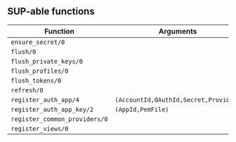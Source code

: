 ## SUP-able functions

| Function | Arguments | Description |
| -------- | --------- | ----------- |
| `ensure_secret/0` |  | |
| `flush/0` |  | |
| `flush_private_keys/0` |  | |
| `flush_profiles/0` |  | |
| `flush_tokens/0` |  | |
| `refresh/0` |  | |
| `register_auth_app/4` | `(AccountId,OAuthId,Secret,Provider)` | |
| `register_auth_app_key/2` | `(AppId,PemFile)` | |
| `register_common_providers/0` |  | |
| `register_views/0` |  | |
